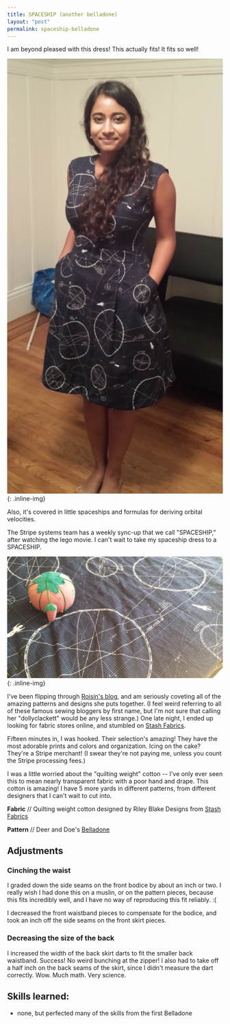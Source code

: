 ```yaml
---
title: SPACESHIP (another belladone)
layout: "post"
permalink: spaceship-belladone
---
```


I am beyond pleased with this dress! This actually fits! It fits so well!

![Belladone Front](/images/space-belladone/front.jpg){: .inline-img}

Also, it's covered in little spaceships and formulas for deriving orbital
velocities.

The Stripe systems team has a weekly sync-up that we call "SPACESHIP," after watching the
lego movie. I can't wait to take my spaceship dress to a SPACESHIP.

![Belladone Front](/images/space-belladone/space-fabric.jpg){: .inline-img}

I've been flipping through [Roisin's blog](http://dollyclackett.blogspot.com/),
and am seriously coveting all of the amazing patterns and designs she puts together.
(I feel weird referring to all of these famous sewing bloggers by first name, but
I'm not sure that calling her "dollyclackett" would be any less strange.)
One late night, I ended up looking for fabric stores online,
and stumbled on [Stash Fabrics](http://www.stashfabrics.com).

Fifteen minutes in, I was hooked. Their selection's amazing! They have the most
adorable prints and colors and organization. Icing on the cake? They're a Stripe
merchant! (I swear they're not paying me, unless you count the Stripe processing
fees.)

I was a little worried about the "quilting weight" cotton -- I've only ever seen
this to mean nearly transparent fabric with a poor hand and drape. This cotton is
amazing! I have 5 more yards in different patterns, from different designers that
I can't wait to cut into.

**Fabric** // Quilting weight cotton designed by Riley Blake Designs from [Stash Fabrics](http://www.stashfabrics.com/fabric/details/october-afternoon/rocket-age/rocket-blast-in-navy)

**Pattern** // Deer and Doe's [Belladone](http://boutique.deer-and-doe.fr/2-dresses-belladone-dress.html)

## Adjustments

### Cinching the waist

  I graded down the side seams on the front bodice by about an inch or two. I really
  wish I had done this on a muslin, or on the pattern pieces, because this fits incredibly
  well, and I have no way of reproducing this fit reliably. :(

  I decreased the front waistband pieces to compensate for the bodice, and took an inch off
  the side seams on the front skirt pieces.

### Decreasing the size of the back

  I increased the width of the back skirt darts to fit the smaller back waistband. Success!
  No weird bunching at the zipper!
  I also had to take off a half inch on the back seams of the skirt, since I didn't measure
  the dart correctly.
  Wow. Much math. Very science.


## Skills learned:

- none, but perfected many of the skills from the first Belladone
